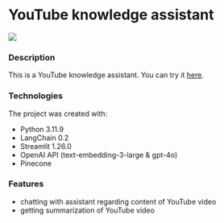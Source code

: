 # YouTube knowledge assistant
[![](https://skillicons.dev/icons?i=py,bots)](https://skillicons.dev)

### Description
This is a YouTube knowledge assistant. You can try it [here](https://yt-knowledge-assistant.streamlit.app/).

### Technologies
The project was created with:
- Python 3.11.9
- LangChain 0.2
- Streamlit 1.26.0
- OpenAI API (text-embedding-3-large & gpt-4o)
- Pinecone

### Features
- chatting with assistant regarding content of YouTube video
- getting summarization of YouTube video

